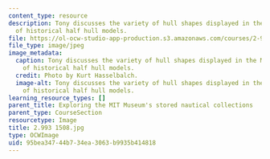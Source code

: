 ```yaml
---
content_type: resource
description: Tony discusses the variety of hull shapes displayed in the Museum's collection
  of historical half hull models.
file: https://ol-ocw-studio-app-production.s3.amazonaws.com/courses/2-993-special-topics-in-mechanical-engineering-the-art-and-science-of-boat-design-january-iap-2007/95bea34744b734ea3063b9935b414818_29931508.jpg
file_type: image/jpeg
image_metadata:
  caption: Tony discusses the variety of hull shapes displayed in the Museum's collection
    of historical half hull models.
  credit: Photo by Kurt Hasselbalch.
  image-alt: Tony discusses the variety of hull shapes displayed in the Museum's collection
    of historical half hull models.
learning_resource_types: []
parent_title: Exploring the MIT Museum's stored nautical collections
parent_type: CourseSection
resourcetype: Image
title: 2.993 1508.jpg
type: OCWImage
uid: 95bea347-44b7-34ea-3063-b9935b414818
---
```

